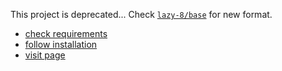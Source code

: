 This project is deprecated... Check [`lazy-8/base`](https://github.com/lazy-8/base#lazy-8base) for new format.

- [check requirements](https://github.com/nonlinear/canvas/wiki/requirements)
- [follow installation](https://github.com/nonlinear/canvas/wiki/installation)
- [visit page](https://nonlinear.github.io/canvas)
